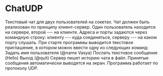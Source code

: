 # ChatUDP
Текстовый чат для двух пользователей на сокетах. Чат должен быть реализован по принципу клиент-сервер. Один пользователь находится на сервере, второй --- на клиенте. Адреса и порты задаются через командную строку: клиенту --- куда соединяться, серверу --- на каком порту слушать. При старте программы выводится текстовое приглашение, в котором можно ввести одну из следующих команд:
Задать имя пользователя (@name Vasya)
Послать текстовое сообщение (Hello)
Выход (@quit)
Сервер пишет историю чата в файл.
Принятые сообщения автоматически выводятся на экран. Программа работает по протоколу UDP.
